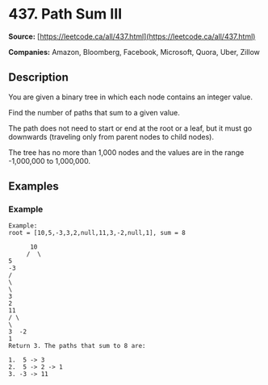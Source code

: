# 437. Path Sum III

**Source:** [https://leetcode.ca/all/437.html](https://leetcode.ca/all/437.html)

**Companies:** Amazon, Bloomberg, Facebook, Microsoft, Quora, Uber, Zillow

## Description

You are given a binary tree in which each node contains an integer value.

Find the number of paths that sum to a given value.

The path does not need to start or end at the root or a leaf, but it must go downwards
        (traveling only from parent nodes to child nodes).

The tree has no more than 1,000 nodes and the values are in the range -1,000,000 to
        1,000,000.

## Examples

### Example

```
Example:
root = [10,5,-3,3,2,null,11,3,-2,null,1], sum = 8

      10
     /  \
5
-3
/
\
\
3
2
11
/ \
\
3  -2
1
Return 3. The paths that sum to 8 are:

1.  5 -> 3
2.  5 -> 2 -> 1
3. -3 -> 11
```

